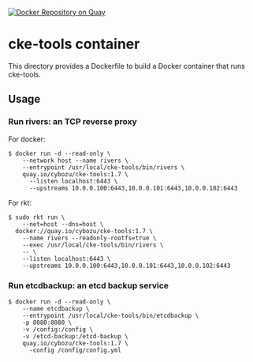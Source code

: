 [![Docker Repository on Quay](https://quay.io/repository/cybozu/cke-tools/status "Docker Repository on Quay")](https://quay.io/repository/cybozu/cke-tools)

cke-tools container
===================

This directory provides a Dockerfile to build a Docker container
that runs cke-tools.

Usage
-----

### Run rivers: an TCP reverse proxy

For docker:
```console
$ docker run -d --read-only \
    --network host --name rivers \
    --entrypoint /usr/local/cke-tools/bin/rivers \
    quay.io/cybozu/cke-tools:1.7 \
      --listen localhost:6443 \
      --upstreams 10.0.0.100:6443,10.0.0.101:6443,10.0.0.102:6443 
```

For rkt:
```console
$ sudo rkt run \
    --net=host --dns=host \
  docker://quay.io/cybozu/cke-tools:1.7 \
    --name rivers --readonly-rootfs=true \
    --exec /usr/local/cke-tools/bin/rivers \
    -- \
    --listen localhost:6443 \
    --upstreams 10.0.0.100:6443,10.0.0.101:6443,10.0.0.102:6443 
```

### Run etcdbackup: an etcd backup service

```console
$ docker run -d --read-only \
    --name etcdbackup \
    --entrypoint /usr/local/cke-tools/bin/etcdbackup \
    -p 8080:8080 \
    -v /config:/config \
    -v /etcd-backup:/etcd-backup \
    quay.io/cybozu/cke-tools:1.7 \
      -config /config/config.yml
```
